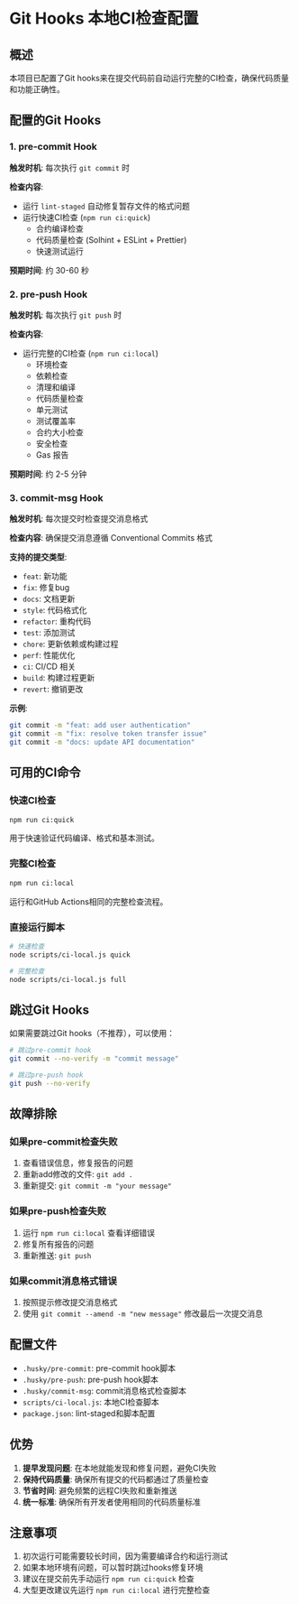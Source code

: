 # Git Hooks 本地CI检查配置

## 概述

本项目已配置了Git hooks来在提交代码前自动运行完整的CI检查，确保代码质量和功能正确性。

## 配置的Git Hooks

### 1. pre-commit Hook

**触发时机**: 每次执行 `git commit` 时

**检查内容**:

- 运行 `lint-staged` 自动修复暂存文件的格式问题
- 运行快速CI检查 (`npm run ci:quick`)
  - 合约编译检查
  - 代码质量检查 (Solhint + ESLint + Prettier)
  - 快速测试运行

**预期时间**: 约 30-60 秒

### 2. pre-push Hook

**触发时机**: 每次执行 `git push` 时

**检查内容**:

- 运行完整的CI检查 (`npm run ci:local`)
  - 环境检查
  - 依赖检查
  - 清理和编译
  - 代码质量检查
  - 单元测试
  - 测试覆盖率
  - 合约大小检查
  - 安全检查
  - Gas 报告

**预期时间**: 约 2-5 分钟

### 3. commit-msg Hook

**触发时机**: 每次提交时检查提交消息格式

**检查内容**: 确保提交消息遵循 Conventional Commits 格式

**支持的提交类型**:

- `feat`: 新功能
- `fix`: 修复bug
- `docs`: 文档更新
- `style`: 代码格式化
- `refactor`: 重构代码
- `test`: 添加测试
- `chore`: 更新依赖或构建过程
- `perf`: 性能优化
- `ci`: CI/CD 相关
- `build`: 构建过程更新
- `revert`: 撤销更改

**示例**:

```bash
git commit -m "feat: add user authentication"
git commit -m "fix: resolve token transfer issue"
git commit -m "docs: update API documentation"
```

## 可用的CI命令

### 快速CI检查

```bash
npm run ci:quick
```

用于快速验证代码编译、格式和基本测试。

### 完整CI检查

```bash
npm run ci:local
```

运行和GitHub Actions相同的完整检查流程。

### 直接运行脚本

```bash
# 快速检查
node scripts/ci-local.js quick

# 完整检查
node scripts/ci-local.js full
```

## 跳过Git Hooks

如果需要跳过Git hooks（不推荐），可以使用：

```bash
# 跳过pre-commit hook
git commit --no-verify -m "commit message"

# 跳过pre-push hook
git push --no-verify
```

## 故障排除

### 如果pre-commit检查失败

1. 查看错误信息，修复报告的问题
2. 重新add修改的文件: `git add .`
3. 重新提交: `git commit -m "your message"`

### 如果pre-push检查失败

1. 运行 `npm run ci:local` 查看详细错误
2. 修复所有报告的问题
3. 重新推送: `git push`

### 如果commit消息格式错误

1. 按照提示修改提交消息格式
2. 使用 `git commit --amend -m "new message"` 修改最后一次提交消息

## 配置文件

- `.husky/pre-commit`: pre-commit hook脚本
- `.husky/pre-push`: pre-push hook脚本
- `.husky/commit-msg`: commit消息格式检查脚本
- `scripts/ci-local.js`: 本地CI检查脚本
- `package.json`: lint-staged和脚本配置

## 优势

1. **提早发现问题**: 在本地就能发现和修复问题，避免CI失败
2. **保持代码质量**: 确保所有提交的代码都通过了质量检查
3. **节省时间**: 避免频繁的远程CI失败和重新推送
4. **统一标准**: 确保所有开发者使用相同的代码质量标准

## 注意事项

1. 初次运行可能需要较长时间，因为需要编译合约和运行测试
2. 如果本地环境有问题，可以暂时跳过hooks修复环境
3. 建议在提交前先手动运行 `npm run ci:quick` 检查
4. 大型更改建议先运行 `npm run ci:local` 进行完整检查
